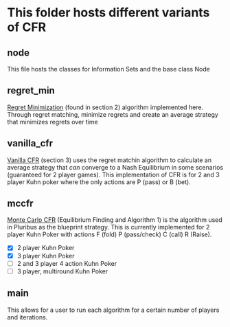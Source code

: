 # This folder hosts different variants of CFR

node
---
This file hosts the classes for Information Sets and the base class Node

regret_min
---
[Regret Minimization](http://modelai.gettysburg.edu/2013/cfr/cfr.pdf) (found in section 2) algorithm implemented here. Through regret matching, minimize regrets and create an average strategy that minimizes regrets over time



vanilla_cfr
---
[Vanilla CFR](http://modelai.gettysburg.edu/2013/cfr/cfr.pdf) (section 3) uses the regret matchin algorithm to calculate an average strategy that *can* converge to a Nash Equilibrium in some scenarios (guaranteed for 2 player games). This implementation of CFR is for 2 and 3 player Kuhn poker where the only actions are P (pass) or B (bet). 

mccfr
---
[Monte Carlo CFR](https://science.sciencemag.org/content/sci/suppl/2019/07/10/science.aay2400.DC1/aay2400-Brown-SM.pdf) (Equilibrium Finding and Algorithm 1) is the algorithm used in Pluribus as the blueprint strategy. This is currently implemented for 2 player Kuhn Poker with actions F (fold) P (pass/check) C (call) R (Raise).


- [x] 2 player Kuhn Poker 
- [x] 3 player Kuhn Poker
- [ ] 2 and 3 player 4 action Kuhn Poker 
- [ ] 3 player, multiround Kuhn Poker

main
---
This allows for a user to run each algorithm for a certain number of players and iterations.
